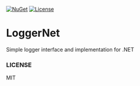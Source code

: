 [![NuGet](https://img.shields.io/nuget/v/Pawotter.LoggerNet.svg)](https://www.nuget.org/packages/Pawotter.LoggerNet) [![License](https://img.shields.io/cocoapods/l/BadgeSwift.svg?style=flat)](/LICENSE)

LoggerNet
===

Simple logger interface and implementation for .NET

### LICENSE

MIT

